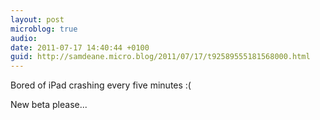 ```yaml
---
layout: post
microblog: true
audio: 
date: 2011-07-17 14:40:44 +0100
guid: http://samdeane.micro.blog/2011/07/17/t92589555181568000.html
---
```

Bored of iPad crashing every five minutes :(

New beta please...
